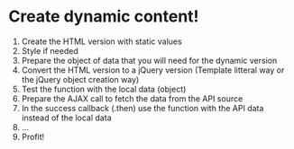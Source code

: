 # Create dynamic content!

1. Create the HTML version with static values
2. Style if needed
3. Prepare the object of data that you will need for the dynamic version
4. Convert the HTML version to a jQuery version (Template litteral way or the jQuery object creation way)
5. Test the function with the local data (object)
6. Prepare the AJAX call to fetch the data from the API source
7. In the success callback (.then) use the function with the API data instead of the local data
8. ...
9. Profit!
